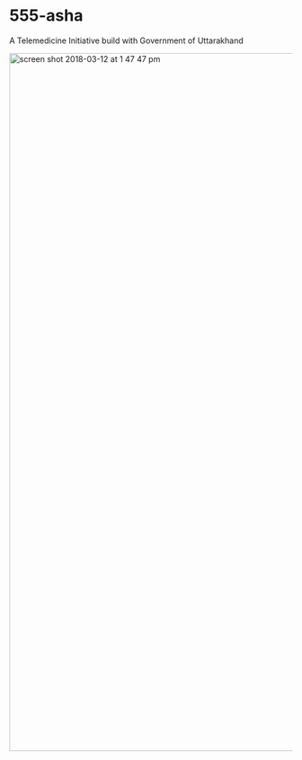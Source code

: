 # 555-asha
A Telemedicine Initiative build with Government of Uttarakhand

<img width="1243" alt="screen shot 2018-03-12 at 1 47 47 pm" src="https://user-images.githubusercontent.com/12053186/37272473-b301d5f0-25fc-11e8-9c93-bf1174623b43.png">
